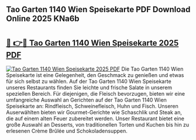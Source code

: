 ## Tao Garten 1140 Wien Speisekarte PDF Download Online 2025 KNa6b

# <h2><a href="http://gc68yx.nevu.top/?p=Tao+Garten+1140+Wien+Speisekarte">🔗 👉🔴 Tao Garten 1140 Wien Speisekarte 2025 PDF</a></h2>

[![Tao Garten 1140 Wien Speisekarte 2025 PDF](https://i.imgur.com/dBaPXMq.png)](http://gc68yx.nevu.top/?p=Tao+Garten+1140+Wien+Speisekarte)
Die Tao Garten 1140 Wien Speisekarte ist eine Gelegenheit, den Geschmack zu genießen und etwas für sich selbst zu wählen. Auf der Tao Garten 1140 Wien Speisekarte unseres Restaurants finden Sie leichte und frische Salate in unserem speziellen Bereich. Für diejenigen, die Fleisch bevorzugen, bieten wir eine umfangreiche Auswahl an Gerichten auf der Tao Garten 1140 Wien Speisekarte an: Rindfleisch, Schweinefleisch, Huhn und Fisch. Unseren Auserwählten bieten wir Gourmet-Gerichte wie Schaschlik und Steak an, die auf einem alten Feuer zubereitet werden. Unser Restaurant bietet eine große Auswahl an Desserts, von traditionellen Torten und Kuchen bis hin zu erlesenen Crème Brûlée und Schokoladensuppen.
